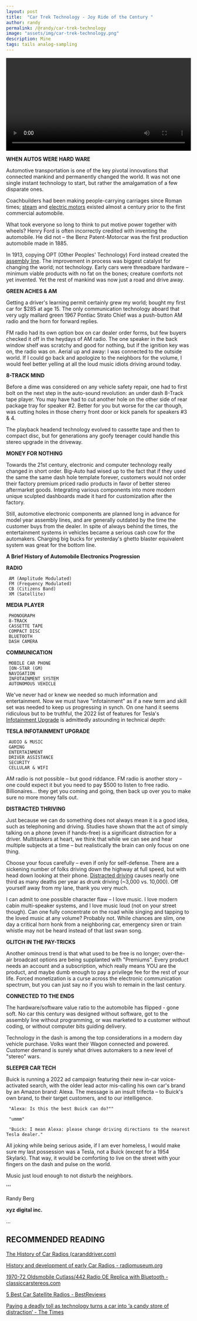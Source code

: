 ```yaml
---
layout: post
title:  "Car Trek Technology - Joy Ride of the Century "
author: randy
permalink: /@randy/car-trek-technology
image: "assets/img/car-trek-technology.png"
description: Mine
tags: tails analog-sampling
---
```


<video width="720" height="auto" controls style="max-width: 100%">
   <source src="/assets/img/car-trek-technology-720.mp4" type="video/mp4">
</video>

**WHEN AUTOS WERE HARD WARE** 

Automotive transportation is one of the key pivotal innovations that connected mankind and permanently changed the world. It was not one single instant technology to start, but rather the amalgamation of a few disparate ones.

Coachbuilders had been making people-carrying carriages since Roman times; [steam](https://www.britannica.com/technology/steam-engine) and [electric motors](https://www.eti.kit.edu/english/1376.php) existed almost a century prior to the first commercial automobile. 

What took everyone so long to think to put motive power together with wheels? Henry Ford is often incorrectly credited with inventing the automobile. He did not – the Benz Patent-Motorcar was the first production automobile made in 1885. 

In 1913, copying OPT (Other Peoples' Technology) Ford instead created the [assembly line](https://www.thehenryford.org/collections-and-research/digital-collections/expert-sets/7139). The improvement in process was biggest catalyst for changing the world; not technology. Early cars were threadbare hardware – minimum viable products with no fat on the bones; creature comforts not yet  invented. Yet the rest of mankind was now just a road and drive away. 

**GREEN ACHES & AM** 

Getting a driver's learning permit certainly grew my world; bought my first car for $285 at age 15. The only communication technology aboard that very ugly mallard green 1967 Pontiac Strato Chief was a push-button AM radio and the horn for forward replies. 

FM radio had its own option box on car dealer order forms, but few buyers checked it off in the heydays of AM radio. The one speaker in the back window shelf was scratchy and good for nothing, but if the ignition key was on, the radio was on. Aerial up and away: I was connected to the outside world. If I could go back and apologize to the neighbors for the volume, I would feel better yelling at all the loud music idiots driving around today. 

**8-TRACK MIND** 

Before a dime was considered on any vehicle safety repair, one had to first bolt on the next step in the auto-sound revolution: an under dash 8-Track tape player. You may have had to cut another hole on the other side of rear package tray for speaker #2. Better for you but worse for the car though, was cutting holes in those cherry front door or kick panels for speakers #3 & 4. 

The playback headend technology evolved to cassette tape and then to compact disc, but for generations any goofy teenager could handle this stereo upgrade in the driveway. 

**MONEY FOR NOTHING** 

Towards the 21st century, electronic and computer technology really changed in short order. Big-Auto had wised up to the fact that if they used the same the same dash hole template forever, customers would not order their factory premium priced radio products in favor of better stereo aftermarket goods. Integrating various components into more modern unique sculpted dashboards made it hard for customization after the factory. 

Still, automotive electronic components are planned long in advance for model year assembly lines, and are generally outdated by the time the customer buys from the dealer. In spite of always behind the times, the entertainment systems in vehicles became a serious cash cow for the automakers. Charging big bucks for yesterday's ghetto blaster equivalent system was great for the bottom line. 

**A Brief History of Automobile Electronics Progression** 

**RADIO** 

     AM (Amplitude Modulated) 
     FM (Frequency Modulated) 
     CB (Citizens Band) 
     XM (Satellite) 

**MEDIA PLAYER** 

     PHONOGRAPH
     8-TRACK 
     CASSETTE TAPE 
     COMPACT DISC 
     BLUETOOTH 
     DASH CAMERA

**COMMUNICATION** 

     MOBILE CAR PHONE 
     [ON-STAR (GM) 
     NAVIGATION 
     INFOTAINMENT SYSTEM 
     AUTONOMOUS VEHICLE 

We've never had or knew we needed so much information and entertainment. Now we must have "infotainment" as if a new term and skill set was needed to keep us progressing in synch. On one hand it seems ridiculous but to be truthful, the 2022 list of features for Tesla's [Infotainment Upgrade](https://www.tesla.com/support/infotainment) is admittedly astounding in technical depth: 

**TESLA INFOTAINMENT UPGRADE** 

     AUDIO & MUSIC 
     GAMING 
     ENTERTAINMENT 
     DRIVER ASSISTANCE 
     SECURITY 
     CELLULAR & WIFI 

AM radio is not possible – but good riddance. FM radio is another story – one could expect it but you need to pay $500 to listen to free radio. Billionaires... they get you coming and going, then back up over you to make sure no more money falls out. 

**DISTRACTED THRIVING** 

Just because we can do something does not always mean it is a good idea, such as telephoning and driving. Studies have shown that the act of simply talking on a phone (even if hands-free) is a significant distraction for a driver. Multitaskers at heart, we think that while we can see and hear multiple subjects at a time – but realistically the brain can only focus on one thing. 

Choose your focus carefully – even if only for self-defense. There are a sickening number of folks driving down the highway at full speed, but with head down looking at their phone. [Distracted driving](https://policyadvice.net/insurance/insights/distracted-driving-statistics) causes nearly one third as many deaths per year as drunk driving (~3,000 vs. 10,000). Off yourself away from my lane, thank you very much. 

I can admit to one possible character flaw – I love music. I love modern cabin multi-speaker systems, and I love music loud (not on your street though). Can one fully concentrate on the road while singing and tapping to the loved music at any volume? Probably not. While chances are slim, one day a critical horn honk from a neighboring car, emergency siren or train whistle may not be heard instead of that last swan song. 

**GLITCH IN THE PAY-TRICKS** 

Another ominous trend is that what used to be free is no longer; over-the-air broadcast options are being supplanted with "Premiums". Every product needs an account and a subscription, which really means YOU are the product, and maybe dumb enough to pay a privilege fee for the rest of your life. Forced monetization is a curse across the electronic communication spectrum, but you can just say no if you wish to remain in the last century. 

**CONNECTED TO THE ENDS** 

The hardware/software value ratio to the automobile has flipped - gone soft. No car this century was designed without software, got to the assembly line without programming, or was marketed to a customer without coding, or without computer bits guiding delivery.

Technology in the dash is among the top considerations in a modern day vehicle purchase. Volks want their Wagon connected and powered. Customer demand is surely what drives automakers to a new level of "stereo" wars. 

**SLEEPER CAR TECH**

Buick is running a 2022 ad campaign featuring their new in-car voice-activated search, with the older lead actor mis-calling his own car's brand by an Amazon brand: Alexa. The message is an insult trifecta – to Buick's own brand, to their target customers, and to our intelligence. 

     "Alexa: Is this the best Buick can do?""
     
     "ummm"
     
     "Buick: I mean Alexa: please change driving directions to the nearest Tesla dealer." 

All joking while being serious aside, if I am ever homeless, I would make sure my last possession was a Tesla, not a Buick (except for a 1954 Skylark). That way, it would be comforting to live on the street with your fingers on the dash and pulse on the world.  

Music just loud enough to not disturb the neighbors. 

'''

Randy Berg

**xyz digital inc.**

...

## RECOMMENDED READING

[The History of Car Radios (caranddriver.com)](https://www.caranddriver.com/features/a15128476/the-history-of-car-radios) 

[History and development of early Car Radios - radiomuseum.org](https://www.radiomuseum.org/forum/first_car_radios_history_and_development_of_early_car_radios.html) 

[1970-72 Oldsmobile Cutlass/442 Radio OE Replica with Bluetooth - classiccarstereos.com](https://www.classiccarstereos.com/1970-72-oldsmobile-f-85cutlass442-radio.html) 

[5 Best Car Satellite Radios - BestReviews](https://bestreviews.com/automotive/stereos/best-car-satellite-radios) 

[Paying a deadly toll as technology turns a car into ‘a candy store of distraction’ - The Times](https://www.latimes.com/business/story/2022-07-06/we-are-killing-people-how-technology-has-made-your-car-a-candy-store-of-distraction) 
